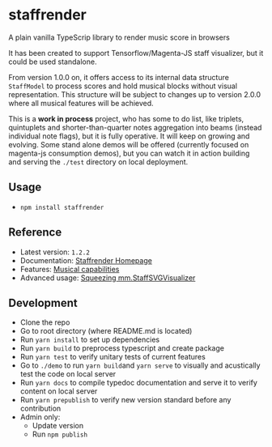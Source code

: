 # staffrender
A plain vanilla TypeScrip library to render music score in browsers

It has been created to support Tensorflow/Magenta-JS staff visualizer, but it could be used standalone.

From version 1.0.0 on, it offers access to its internal data structure `StaffModel` to process scores and hold musical blocks without visual representation. This structure will be subject to changes up to version 2.0.0 where all musical features will be achieved.

This is a **work in process** project, who has some to do list, like triplets, quintuplets and shorter-than-quarter notes aggregation into beams (instead individual note flags), but it is fully operative. It will keep on growing and evolving. Some stand alone demos will be offered (currently focused on magenta-js consumption demos), but you can watch it in action building and serving the `./test` directory on local deployment.

## Usage
- `npm install staffrender`

## Reference
- Latest version: `1.2.2`
- Documentation: [Staffrender Homepage](https://rogerpasky.github.io/staffrender/)
- Features: [Musical capabilities](https://rogerpasky.github.io/staffrender/demo/features.html)
- Advanced usage: [Squeezing mm.StaffSVGVisualizer](https://rogerpasky.github.io/staffrender/demo/index.html)

## Development
- Clone the repo
- Go to root directory (where README.md is located)
- Run `yarn install` to set up dependencies
- Run `yarn build` to preprocess typescript and create package
- Run `yarn test` to verify unitary tests of current features
- Go to `./demo` to run `yarn build`and `yarn serve` to visually and acustically test the code on local server
- Run `yarn docs` to compile typedoc documentation and serve it to verify content on local server
- Run `yarn prepublish` to verify new version standard before any contribution
- Admin only:
  - Update version
  - Run `npm publish` 